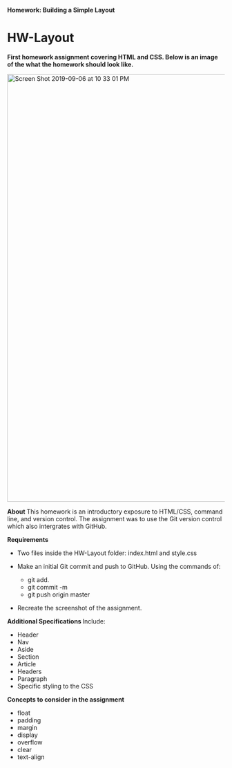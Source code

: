 <b> Homework: Building a Simple Layout </b>

# HW-Layout
<b>First homework assignment covering HTML and CSS. Below is an image of the what the homework should look like. </b>

<img width="990" alt="Screen Shot 2019-09-06 at 10 33 01 PM" src="https://user-images.githubusercontent.com/48806630/64469846-7bdb1b80-d0f6-11e9-96b1-80175fc1eb87.png">


<b> About </b>
This homework is an introductory exposure to HTML/CSS, command line, and version control. The assignment was to use the Git version control which also intergrates with GitHub. 

<b> Requirements </b>

* Two files inside the HW-Layout folder: index.html and style.css
* Make an initial Git commit and push to GitHub. Using the commands of:
    - git add.
    - git commit -m
    - git push origin master 

* Recreate the screenshot of the assignment. 

<b> Additional Specifications </b>
Include: 
* Header
* Nav
* Aside 
* Section
* Article 
* Headers 
* Paragraph 
* Specific styling to the CSS 

<b> Concepts to consider in the assignment </b>
* float
* padding
* margin 
* display
* overflow
* clear 
* text-align 